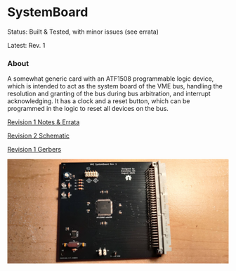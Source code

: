 
SystemBoard
===========

Status: Built & Tested, with minor issues (see errata)

Latest: Rev. 1

### About

A somewhat generic card with an ATF1508 programmable logic device, which is intended to act as the
system board of the VME bus, handling the resolution and granting of the bus during bus
arbitration, and interrupt acknowledging.  It has a clock and a reset button, which can be
programmed in the logic to reset all devices on the bus.

[Revision 1 Notes & Errata](revisions/SystemBoardSMT-rev1-errata.txt)

[Revision 2 Schematic](revisions/SystemBoardSMT-rev1.pdf)

[Revision 1 Gerbers](revisions/SystemBoardSMT-rev1.zip)

![alt text](../../../../images/SystemboadSMT-rev.1-assembled.jpg "The fully assembled and unplugged SystemboardSMT System Card, with matte black solder mask, white silkscreen text, and a big greyish-white DIN41612 connector on the right side.")

